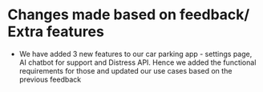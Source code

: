 # Changes made based on feedback/ Extra features
- We have added 3 new features to our car parking app - settings page, AI chatbot for support and Distress API. Hence we added the functional requirements for those and updated our use cases based on the previous feedback 
